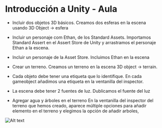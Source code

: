 # Introducción a Unity - Aula

-  Incluir dos objetos 3D básicos.
Creamos dos esferas en la escena usando 3D Object -> esfera

-   Incluir un personaje com Ethan, de los Standard Assets.
Importamos Standard Assert en el Assert Store de Unity y arrastramos el personaje Ethan a la escena.

-   Incluir un personaje de la Asset Store.
Incluimos Ethan en la escena

-   Crear un terreno.
Creamos un terreno en la escena 3D object -> terrain.

-   Cada objeto debe tener una etiqueta que lo identifique.
En cada gameobject añadimos una etiqueta en la ventanilla del inspector.

-   La escena debe tener 2 fuentes de luz.
Dublicamos el fuente del luz 

-   Agregar agua y árboles en el terreno
En la ventanilla del inspector del terreno que hemos creado, aparece múltiple opciones para añadir elemento en el terreno y elegimos la opción de añadir arboles,

![Alt text](relative/path/to/img.jpg?raw=true "Captura.PNG")
